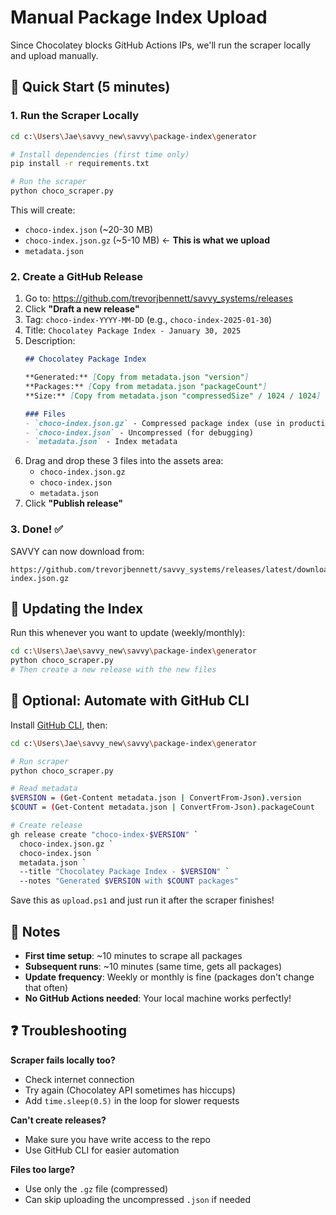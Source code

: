 # Manual Package Index Upload

Since Chocolatey blocks GitHub Actions IPs, we'll run the scraper locally and upload manually.

## 🚀 Quick Start (5 minutes)

### 1. Run the Scraper Locally

```bash
cd c:\Users\Jae\savvy_new\savvy\package-index\generator

# Install dependencies (first time only)
pip install -r requirements.txt

# Run the scraper
python choco_scraper.py
```

This will create:
- `choco-index.json` (~20-30 MB)
- `choco-index.json.gz` (~5-10 MB) ← **This is what we upload**
- `metadata.json`

### 2. Create a GitHub Release

1. Go to: https://github.com/trevorjbennett/savvy_systems/releases
2. Click **"Draft a new release"**
3. Tag: `choco-index-YYYY-MM-DD` (e.g., `choco-index-2025-01-30`)
4. Title: `Chocolatey Package Index - January 30, 2025`
5. Description:
   ```markdown
   ## Chocolatey Package Index

   **Generated:** [Copy from metadata.json "version"]
   **Packages:** [Copy from metadata.json "packageCount"]
   **Size:** [Copy from metadata.json "compressedSize" / 1024 / 1024] MB

   ### Files
   - `choco-index.json.gz` - Compressed package index (use in production)
   - `choco-index.json` - Uncompressed (for debugging)
   - `metadata.json` - Index metadata
   ```
6. Drag and drop these 3 files into the assets area:
   - `choco-index.json.gz`
   - `choco-index.json`
   - `metadata.json`
7. Click **"Publish release"**

### 3. Done! ✅

SAVVY can now download from:
```
https://github.com/trevorjbennett/savvy_systems/releases/latest/download/choco-index.json.gz
```

## 🔄 Updating the Index

Run this whenever you want to update (weekly/monthly):

```bash
cd c:\Users\Jae\savvy_new\savvy\package-index\generator
python choco_scraper.py
# Then create a new release with the new files
```

## 🤖 Optional: Automate with GitHub CLI

Install [GitHub CLI](https://cli.github.com/), then:

```bash
cd c:\Users\Jae\savvy_new\savvy\package-index\generator

# Run scraper
python choco_scraper.py

# Read metadata
$VERSION = (Get-Content metadata.json | ConvertFrom-Json).version
$COUNT = (Get-Content metadata.json | ConvertFrom-Json).packageCount

# Create release
gh release create "choco-index-$VERSION" `
  choco-index.json.gz `
  choco-index.json `
  metadata.json `
  --title "Chocolatey Package Index - $VERSION" `
  --notes "Generated $VERSION with $COUNT packages"
```

Save this as `upload.ps1` and just run it after the scraper finishes!

## 📝 Notes

- **First time setup**: ~10 minutes to scrape all packages
- **Subsequent runs**: ~10 minutes (same time, gets all packages)
- **Update frequency**: Weekly or monthly is fine (packages don't change that often)
- **No GitHub Actions needed**: Your local machine works perfectly!

## ❓ Troubleshooting

**Scraper fails locally too?**
- Check internet connection
- Try again (Chocolatey API sometimes has hiccups)
- Add `time.sleep(0.5)` in the loop for slower requests

**Can't create releases?**
- Make sure you have write access to the repo
- Use GitHub CLI for easier automation

**Files too large?**
- Use only the `.gz` file (compressed)
- Can skip uploading the uncompressed `.json` if needed
